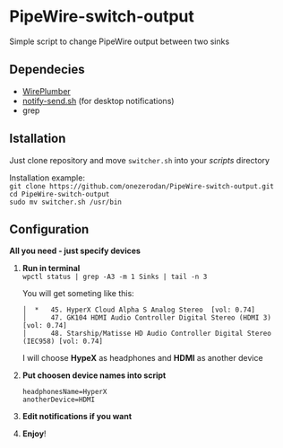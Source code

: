 # PipeWire-switch-output
Simple script to change PipeWire output between two sinks

## Dependecies

- [WirePlumber](https://github.com/PipeWire/wireplumber)
- [notify-send.sh](https://github.com/vlevit/notify-send.sh) (for desktop notifications)
- grep


## Istallation

Just clone repository and move `switcher.sh` into your _scripts_ directory  

Installation example:   
`git clone https://github.com/onezerodan/PipeWire-switch-output.git`  
`cd PipeWire-switch-output`  
`sudo mv switcher.sh /usr/bin`

## Configuration
**All you need - just specify devices**   
  

1. **Run in terminal**\
  `wpctl status | grep -A3 -m 1 Sinks | tail -n 3` 
    
   You will get someting like this:  
    ```
    │  *   45. HyperX Cloud Alpha S Analog Stereo  [vol: 0.74]
    │      47. GK104 HDMI Audio Controller Digital Stereo (HDMI 3) [vol: 0.74]
    │      48. Starship/Matisse HD Audio Controller Digital Stereo (IEC958) [vol: 0.74]
    ```
    I will choose **HypeX** as headphones and **HDMI** as another device

  
2. **Put choosen device names into script** 

   ```
   headphonesName=HyperX
   anotherDevice=HDMI
   ```
3. **Edit notifications if you want**

4. **Enjoy**!
